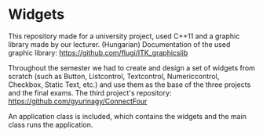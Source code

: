 # Widgets
This repository made for a university project, used C++11 and a graphic library made by our lecturer.
(Hungarian) Documentation of the used graphic library: https://github.com/flugi/ITK_graphicslib

Throughout the semester we had to create and design a set of widgets from scratch (such as Button, Listcontrol, Textcontrol, Numericcontrol, Checkbox, Static Text, etc.) and use them as the base of the three projects and the final exams.
The third project's repository: https://github.com/gyurinagy/ConnectFour

An application class is included, which contains the widgets and the main class runs the application.
